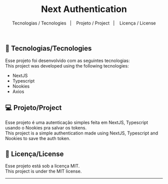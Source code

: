 <h1 align="center">
Next Authentication
</h1>

<p align="center">
  <a>Tecnologias / Tecnologies</a>&nbsp;&nbsp;&nbsp;|&nbsp;&nbsp;&nbsp;
  <a>Projeto / Project</a>&nbsp;&nbsp;&nbsp;|&nbsp;&nbsp;&nbsp;
  <a>Licença / License</a>
</p>

<br>

## 🚀 Tecnologias/Tecnologies

Esse projeto foi desenvolvido com as seguintes tecnologias: </br>
This project was developed using the following tecnologies:

- NextJS
- Typescript
- Nookies
- Axios

## 💻 Projeto/Project

Esse projeto é uma autenticação simples feita em NextJS, Typescript usando o Nookies pra salvar os tokens. </br>
This project is a simple authentication made using NextJS, Typescript and Nookies to save the auth token.

## :memo: Licença/License

Esse projeto está sob a licença MIT. </br>
This project is under the MIT license.

---
